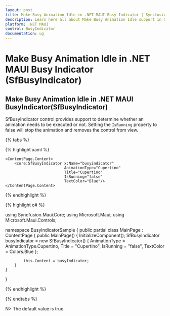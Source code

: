 ```yaml
---
layout: post
title: Make Busy Animation Idle in .NET MAUI Busy Indicator | Syncfusion
description: Learn here all about Make Busy Animation Idle support in Syncfusion .NET MAUI Busy Indicator (SfBusyIndicator) control and more.
platform: .NET MAUI
control: BusyIndicator
documentation: ug
---
```

# Make Busy Animation Idle in .NET MAUI Busy Indicator (SfBusyIndicator)

## Make Busy Animation Idle in .NET MAUI BusyIndicator(SfBusyIndicator)

SfBusyIndicator control provides support to determine whether an animation needs to be executed or not. Setting the `IsRunning` property to false will stop the animation and removes the control from view.

{% tabs %}

{% highlight xaml %}

<?xml version="1.0" encoding="utf-8" ?>
<ContentPage xmlns="http://schemas.microsoft.com/dotnet/2021/maui"
             xmlns:x="http://schemas.microsoft.com/winfx/2009/xaml"
             xmlns:core="clr-namespace:Syncfusion.Maui.Core;assembly=Syncfusion.Maui.Core"
             x:Class="BusyIndicatorSample.MainPage">

    <ContentPage.Content>
        <core:SfBusyIndicator x:Name="busyindicator"
                              AnimationType="Cupertino"
                              Title="Cupertino"
                              IsRunning="false"
							  TextColor="Blue"/>
    </ContentPage.Content>
</ContentPage>

	
{% endhighlight %}

{% highlight c# %}

using Syncfusion.Maui.Core;
using Microsoft.Maui;
using Microsoft.Maui.Controls;

namespace BusyIndicatorSample
{
    public partial class MainPage : ContentPage
    {
        public MainPage()
        {
            InitializeComponent();
            SfBusyIndicator busyIndicator = new SfBusyIndicator()
            {
                AnimationType = AnimationType.Cupertino,
                Title = "Cupertino",
                IsRunning = "false",
                TextColor = Colors.Blue
            };

            this.Content = busyIndicator;
        }
    }
}
	
{% endhighlight %}

{% endtabs %}

N> The default value is true.


